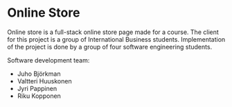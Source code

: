# Online Store

Online store is a full-stack online store page made for a course. The client for this project is a group of International Business students. Implementation of the project is done by a group of four software engineering students.

Software development team:
- Juho Björkman
- Valtteri Huuskonen
- Jyri Pappinen
- Riku Kopponen
